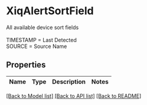 # XiqAlertSortField

All available device sort fields<br/><br/>TIMESTAMP = Last Detected<br/> SOURCE = Source Name
## Properties
Name | Type | Description | Notes
------------ | ------------- | ------------- | -------------

[[Back to Model list]](../README.md#documentation-for-models) [[Back to API list]](../README.md#documentation-for-api-endpoints) [[Back to README]](../README.md)


